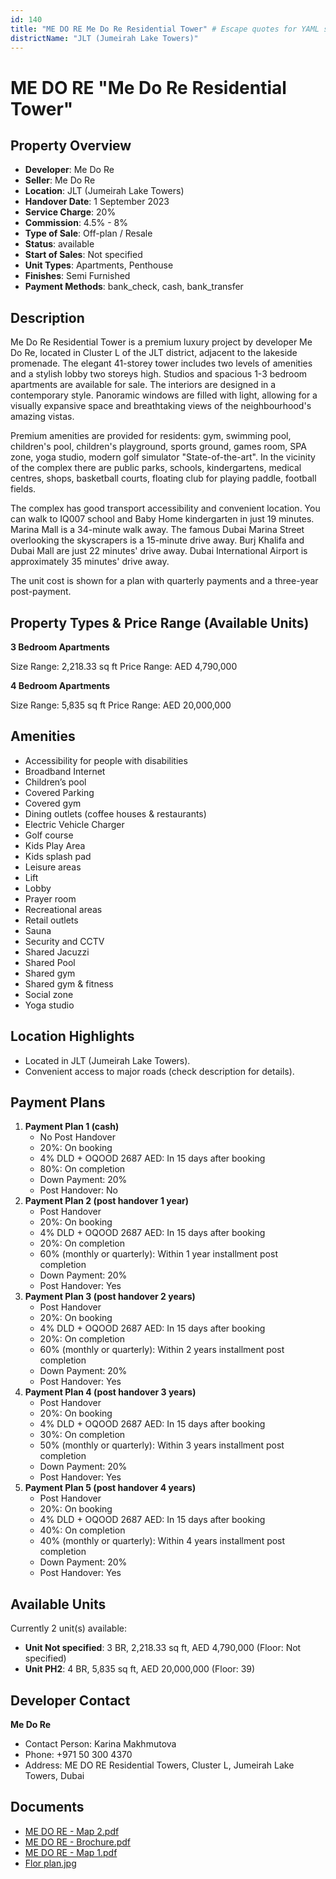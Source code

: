 ```yaml
---
id: 140
title: "ME DO RE Me Do Re Residential Tower" # Escape quotes for YAML string
districtName: "JLT (Jumeirah Lake Towers)"
---
```


# ME DO RE "Me Do Re Residential Tower"

## Property Overview
- **Developer**: Me Do Re
- **Seller**: Me Do Re
- **Location**: JLT (Jumeirah Lake Towers)
- **Handover Date**: 1 September 2023
- **Service Charge**: 20%
- **Commission**: 4.5% - 8%
- **Type of Sale**: Off-plan / Resale
- **Status**: available
- **Start of Sales**: Not specified
- **Unit Types**: Apartments, Penthouse
- **Finishes**: Semi Furnished
- **Payment Methods**: bank_check, cash, bank_transfer

## Description
Me Do Re Residential Tower is a premium luxury project by developer Me Do Re, located in Cluster L of the JLT district, adjacent to the lakeside promenade. The elegant 41-storey tower includes two levels of amenities and a stylish lobby two storeys high. Studios and spacious 1-3 bedroom apartments are available for sale. The interiors are designed in a contemporary style. Panoramic windows are filled with light, allowing for a visually expansive space and breathtaking views of the neighbourhood's amazing vistas.

Premium amenities are provided for residents: gym, swimming pool, children's pool, children's playground, sports ground, games room, SPA zone, yoga studio, modern golf simulator "State-of-the-art". In the vicinity of the complex there are public parks, schools, kindergartens, medical centres, shops, basketball courts, floating club for playing paddle, football fields.

The complex has good transport accessibility and convenient location. You can walk to IQ007 school and Baby Home kindergarten in just 19 minutes. Marina Mall is a 34-minute walk away. The famous Dubai Marina Street overlooking the skyscrapers is a 15-minute drive away. Burj Khalifa and Dubai Mall are just 22 minutes' drive away. Dubai International Airport is approximately 35 minutes' drive away.

The unit cost is shown for a plan with quarterly payments and a three-year post-payment.

## Property Types & Price Range (Available Units)
**3 Bedroom Apartments**

Size Range: 2,218.33 sq ft
Price Range: AED 4,790,000

**4 Bedroom Apartments**

Size Range: 5,835 sq ft
Price Range: AED 20,000,000

## Amenities
- Accessibility for people with disabilities
- Broadband Internet
- Children’s pool
- Covered Parking
- Covered gym
- Dining outlets  (coffee houses & restaurants)
- Electric Vehicle Charger
- Golf course
- Kids Play Area
- Kids splash pad
- Leisure areas
- Lift
- Lobby
- Prayer room
- Recreational areas
- Retail outlets
- Sauna
- Security and CCTV
- Shared Jacuzzi
- Shared Pool
- Shared gym
- Shared gym & fitness
- Social zone
- Yoga studio

## Location Highlights
- Located in JLT (Jumeirah Lake Towers).
- Convenient access to major roads (check description for details).

## Payment Plans
1. **Payment Plan 1 (cash)**
   - No Post Handover
   - 20%: On booking
   - 4% DLD + OQOOD 2687 AED: In 15 days after booking
   - 80%: On completion
   - Down Payment: 20%
   - Post Handover: No
2. **Payment Plan 2 (post handover 1 year)**
   - Post Handover
   - 20%: On booking
   - 4% DLD + OQOOD 2687 AED: In 15 days after booking
   - 20%: On completion
   - 60% (monthly or quarterly): Within 1 year installment post completion
   - Down Payment: 20%
   - Post Handover: Yes
3. **Payment Plan 3 (post handover 2 years)**
   - Post Handover
   - 20%: On booking
   - 4% DLD + OQOOD 2687 AED: In 15 days after booking
   - 20%: On completion
   - 60% (monthly or quarterly): Within 2 years installment post completion
   - Down Payment: 20%
   - Post Handover: Yes
4. **Payment Plan 4 (post handover 3 years)**
   - Post Handover
   - 20%: On booking
   - 4% DLD + OQOOD 2687 AED: In 15 days after booking
   - 30%: On completion
   - 50% (monthly or quarterly): Within 3 years installment post completion
   - Down Payment: 20%
   - Post Handover: Yes
5. **Payment Plan 5 (post handover 4 years)**
   - Post Handover
   - 20%: On booking
   - 4% DLD + OQOOD 2687 AED: In 15 days after booking
   - 40%: On completion
   - 40% (monthly or quarterly): Within 4 years installment post completion
   - Down Payment: 20%
   - Post Handover: Yes

## Available Units
Currently 2 unit(s) available:
- **Unit Not specified**: 3 BR, 2,218.33 sq ft, AED 4,790,000 (Floor: Not specified)
- **Unit PH2**: 4 BR, 5,835 sq ft, AED 20,000,000 (Floor: 39)

## Developer Contact
**Me Do Re**
- Contact Person: Karina Makhmutova
- Phone: +971 50 300 4370
- Address: ME DO RE Residential Towers, Cluster L, Jumeirah Lake Towers, Dubai

## Documents
- [ME DO RE - Map 2.pdf](https://cdn.geniemap.net/2023/06/22/hX3RxbWtc6eP8MvlPikFp1rymn5xYP2MXcp237C4.pdf)
- [ME DO RE - Brochure.pdf](https://cdn.geniemap.net/2023/06/22/5b9gOEJvQTdhU6nfHYtefopCetiIxcMybj91R1t0.pdf)
- [ME DO RE - Map 1.pdf](https://cdn.geniemap.net/2023/06/22/4cpJrg4uEO43m6QCkRBClSfHog7itWcaapnQBI6A.pdf)
- [Flor plan.jpg](https://cdn.geniemap.net/2023/08/07/qHMprbfGa5hQkzCeBmKfwCYIuzl9t2YezQRcE0q1.jpg)
